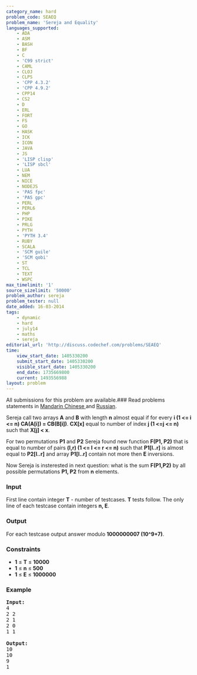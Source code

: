 ```yaml
---
category_name: hard
problem_code: SEAEQ
problem_name: 'Sereja and Equality'
languages_supported:
    - ADA
    - ASM
    - BASH
    - BF
    - C
    - 'C99 strict'
    - CAML
    - CLOJ
    - CLPS
    - 'CPP 4.3.2'
    - 'CPP 4.9.2'
    - CPP14
    - CS2
    - D
    - ERL
    - FORT
    - FS
    - GO
    - HASK
    - ICK
    - ICON
    - JAVA
    - JS
    - 'LISP clisp'
    - 'LISP sbcl'
    - LUA
    - NEM
    - NICE
    - NODEJS
    - 'PAS fpc'
    - 'PAS gpc'
    - PERL
    - PERL6
    - PHP
    - PIKE
    - PRLG
    - PYTH
    - 'PYTH 3.4'
    - RUBY
    - SCALA
    - 'SCM guile'
    - 'SCM qobi'
    - ST
    - TCL
    - TEXT
    - WSPC
max_timelimit: '1'
source_sizelimit: '50000'
problem_author: sereja
problem_tester: null
date_added: 16-03-2014
tags:
    - dynamic
    - hard
    - july14
    - maths
    - sereja
editorial_url: 'http://discuss.codechef.com/problems/SEAEQ'
time:
    view_start_date: 1405330200
    submit_start_date: 1405330200
    visible_start_date: 1405330200
    end_date: 1735669800
    current: 1493556988
layout: problem
---
```

All submissions for this problem are available.###  Read problems statements in [Mandarin Chinese ](http://www.codechef.com/download/translated/JULY14/mandarin/SEAEQ.pdf) and [Russian](http://www.codechef.com/download/translated/JULY14/russian/SEAEQ.pdf).

Sereja call two arrays **A** and **B** with length **n** almost equal if for every **i (1 <= i <= n) CA(A\[i\]) = CB(B\[i\])**. **CX\[x\]** equal to number of index **j (1 <=j <= n)** such that **X\[j\] < x**.

For two permutations **P1** and **P2** Sereja found new function **F(P1, P2)** that is equal to number of pairs **(l,r) (1 <= l <= r <= n)** such that **P1\[l..r\]** is almost equal to **P2\[l..r\]** and array **P1\[l..r\]** contain not more then **E** inversions.

Now Sereja is insterested in next question: what is the sum **F(P1,P2)** by all possible permutations **P1, P2** from **n** elements.

### Input

First line contain integer **T** - number of testcases. **T** tests follow. The only line of each testcase contain integers **n, E**.

### Output

For each testcase output answer modulo **1000000007 (10^9+7)**.

### Constraints

- **1** ≤ **T** ≤ **10000**
- **1** ≤ **n** ≤ **500**
- **1** ≤ **E** ≤ **1000000**

### Example

<pre><b>Input:</b>
4
2 2
2 1
2 0
1 1

<b>Output:</b>
10
10
9
1

</pre>